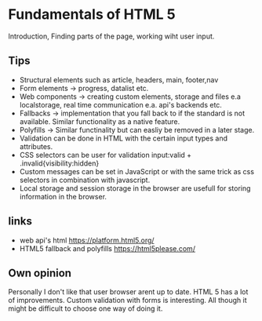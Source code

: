 # Fundamentals of HTML 5
Introduction, Finding parts of the page, working wiht user input.

## Tips 
- Structural elements such as article, headers, main, footer,nav
- Form elements -> progress, datalist etc.
- Web components -> creating custom elements, storage and files e.a localstorage, real time communication e.a. api's backends etc.
- Fallbacks -> implementation that you fall back to if the standard is not available. Similar functionality as a native feature.
- Polyfills ->  Similar functinality but can easliy be removed in a later stage. 
- Validation can be done in HTML with the certain input types and attributes.
- CSS selectors can be user for validation input:valid + .invalid{visibility:hidden}
- Custom messages can be set in JavaScript or with the same trick as css selectors in combination with javascript.
- Local storage and session storage in the browser are usefull for storing information in the browser.


## links
- web api's html https://platform.html5.org/ 
- HTML5 fallback and polyfills https://html5please.com/

## Own opinion
Personally I don't like that user browser arent up to date. 
HTML 5 has a lot of improvements. Custom validation with forms is interesting. All though it might be difficult to choose one way of doing it.